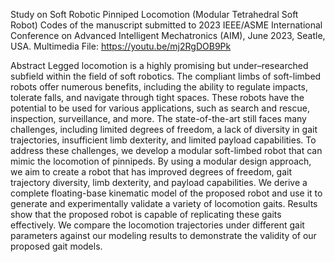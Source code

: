 Study on Soft Robotic Pinniped Locomotion (Modular Tetrahedral Soft Robot)
Codes of the manuscript submitted to 2023 IEEE/ASME International Conference on Advanced Intelligent Mechatronics (AIM), June 2023, Seatle, USA.
Multimedia File: https://youtu.be/mj2RgDOB9Pk

Abstract
Legged locomotion is a highly promising but under–researched subfield within the field of soft robotics. The compliant limbs of soft-limbed robots offer numerous benefits, including the ability to regulate impacts, tolerate falls, and navigate through tight spaces. These robots have the potential to be used for various applications, such as search and rescue, inspection, surveillance, and more. The state-of-the-art still faces many challenges, including limited degrees of freedom, a lack of diversity in gait trajectories, insufficient limb dexterity, and limited payload capabilities. To address these challenges, we develop a modular soft-limbed robot that can mimic the locomotion of pinnipeds. By using a modular design approach, we aim to create a robot that has improved degrees of freedom, gait trajectory diversity, limb dexterity, and payload capabilities. We derive a complete floating-base kinematic model of the proposed robot and use it to generate and experimentally validate a variety of locomotion gaits. Results show that the proposed robot is capable of replicating these gaits effectively. We compare the locomotion trajectories under different gait parameters against our modeling results to demonstrate the validity of our proposed gait models.
